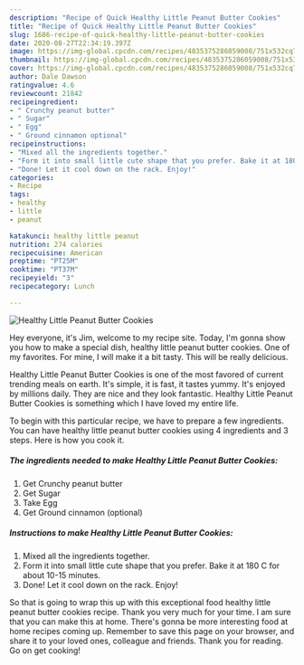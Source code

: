 ```yaml
---
description: "Recipe of Quick Healthy Little Peanut Butter Cookies"
title: "Recipe of Quick Healthy Little Peanut Butter Cookies"
slug: 1686-recipe-of-quick-healthy-little-peanut-butter-cookies
date: 2020-08-27T22:34:19.397Z
image: https://img-global.cpcdn.com/recipes/4835375286059008/751x532cq70/healthy-little-peanut-butter-cookies-recipe-main-photo.jpg
thumbnail: https://img-global.cpcdn.com/recipes/4835375286059008/751x532cq70/healthy-little-peanut-butter-cookies-recipe-main-photo.jpg
cover: https://img-global.cpcdn.com/recipes/4835375286059008/751x532cq70/healthy-little-peanut-butter-cookies-recipe-main-photo.jpg
author: Dale Dawson
ratingvalue: 4.6
reviewcount: 21842
recipeingredient:
- " Crunchy peanut butter"
- " Sugar"
- " Egg"
- " Ground cinnamon optional"
recipeinstructions:
- "Mixed all the ingredients together."
- "Form it into small little cute shape that you prefer. Bake it at 180 C for about 10-15 minutes."
- "Done! Let it cool down on the rack. Enjoy!"
categories:
- Recipe
tags:
- healthy
- little
- peanut

katakunci: healthy little peanut 
nutrition: 274 calories
recipecuisine: American
preptime: "PT25M"
cooktime: "PT37M"
recipeyield: "3"
recipecategory: Lunch

---
```



![Healthy Little Peanut Butter Cookies](https://img-global.cpcdn.com/recipes/4835375286059008/751x532cq70/healthy-little-peanut-butter-cookies-recipe-main-photo.jpg)

Hey everyone, it's Jim, welcome to my recipe site. Today, I'm gonna show you how to make a special dish, healthy little peanut butter cookies. One of my favorites. For mine, I will make it a bit tasty. This will be really delicious.

Healthy Little Peanut Butter Cookies is one of the most favored of current trending meals on earth. It's simple, it is fast, it tastes yummy. It's enjoyed by millions daily. They are nice and they look fantastic. Healthy Little Peanut Butter Cookies is something which I have loved my entire life.




To begin with this particular recipe, we have to prepare a few ingredients. You can have healthy little peanut butter cookies using 4 ingredients and 3 steps. Here is how you cook it.

<!--inarticleads1-->

##### The ingredients needed to make Healthy Little Peanut Butter Cookies:

1. Get  Crunchy peanut butter
1. Get  Sugar
1. Take  Egg
1. Get  Ground cinnamon (optional)




<!--inarticleads2-->

##### Instructions to make Healthy Little Peanut Butter Cookies:

1. Mixed all the ingredients together.
1. Form it into small little cute shape that you prefer. Bake it at 180 C for about 10-15 minutes.
1. Done! Let it cool down on the rack. Enjoy!




So that is going to wrap this up with this exceptional food healthy little peanut butter cookies recipe. Thank you very much for your time. I am sure that you can make this at home. There's gonna be more interesting food at home recipes coming up. Remember to save this page on your browser, and share it to your loved ones, colleague and friends. Thank you for reading. Go on get cooking!
